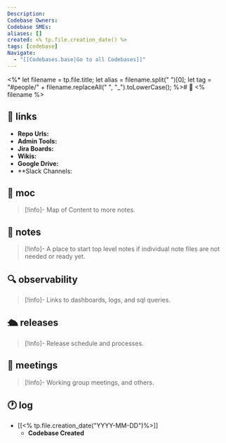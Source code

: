 ```yaml
---
Description:
Codebase Owners:
Codebase SMEs:
aliases: []
created: <% tp.file.creation_date() %>
tags: [codebase]
Navigate:
  - "[[Codebases.base|Go to all Codebases]]"
---
```

<%* 
	let filename = tp.file.title;
	let alias = filename.split(" ")[0];
	let tag = "#people/" + filename.replaceAll(" ", "_").toLowerCase();
%># 💾 <% filename %>  

## 🔗 links

- **Repo Urls:** 
- **Admin Tools:** 
- **Jira Boards:** 
- **Wikis:** 
- **Google Drive:** 
- **Slack Channels: 

## 🧭 moc
> [!info]-
> Map of Content to more notes.

## 📓 notes
> [!info]-
> A place to start top level notes if individual note files are not needed or ready yet.

## 🔍 observability
> [!info]-
> Links to dashboards, logs, and sql queries.

## 🛳 releases
> [!info]-
> Release schedule and processes.


## 📆 meetings
> [!info]-
> Working group meetings, and others.


## 🕐 log

- [[<% tp.file.creation_date("YYYY-MM-DD")%>]]
	- **Codebase Created**